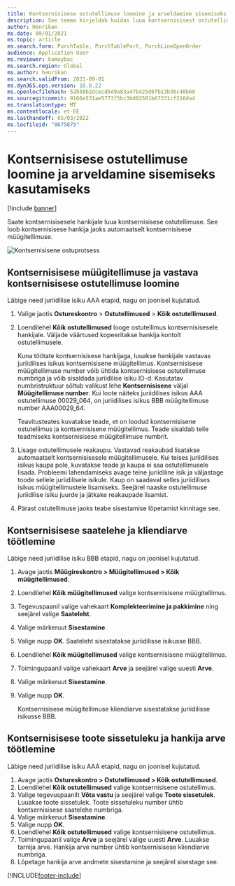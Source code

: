 ```yaml
---
title: Kontsernisisese ostutellimuse loomine ja arveldamine sisemiseks kasutamiseks
description: See teema kirjeldab kuidas luua kontsernisisest ostutellimust ja arveldamist sisemiseks kasutamiseks
author: Henrikan
ms.date: 09/01/2021
ms.topic: article
ms.search.form: PurchTable, PurchTablePart, PurchLineOpenOrder
audience: Application User
ms.reviewer: kamaybac
ms.search.region: Global
ms.author: henrikan
ms.search.validFrom: 2021-09-01
ms.dyn365.ops.version: 10.0.22
ms.openlocfilehash: 52b58b2dcecd5d9a83a47b425d6fb13b36c40b60
ms.sourcegitcommit: 9166e531ae5773f5bc3bd02501b67331cf216da4
ms.translationtype: MT
ms.contentlocale: et-EE
ms.lasthandoff: 05/03/2022
ms.locfileid: "8675875"
---
```

# <a name="create-and-invoice-an-intercompany-purchase-order-for-internal-use"></a>Kontsernisisese ostutellimuse loomine ja arveldamine sisemiseks kasutamiseks

[!include [banner](../../includes/banner.md)]

Saate kontsernisisesele hankijale luua kontsernisisese ostutellimuse. See loob kontsernisisese hankija jaoks automaatselt kontsernisisese müügitellimuse.

![Kontsernisisene ostuprotsess](media/intercompanypurchaseprocess.png)

## <a name="create-an-intercompany-purchase-order-and-a-corresponding-intercompany-sales-order"></a>Kontsernisisese müügitellimuse ja vastava kontsernisisese ostutellimuse loomine

Läbige need juriidilise isiku AAA etapid, nagu on joonisel kujutatud.

1. Valige jaotis **Ostureskontro** \> **Ostutellimused** \> **Kõik ostutellimused**.
1. Loendilehel **Kõik ostutellimused** looge ostutellimus kontsernisisesele hankijale. Väljade väärtused kopeeritakse hankija kontolt ostutellimusele.

    Kuna töötate kontsernisisese hankijaga, luuakse hankijale vastavas juriidilises isikus kontsernisisene müügitellimus. Kontsernisisese müügitellimuse number võib ühtida kontsernisisese ostutellimuse numbriga ja võib sisaldada juriidilise isiku ID-d. Kasutatav numbristruktuur sõltub valikust lehe **Kontsernisisene** väljal **Müügitellimuse number**. Kui loote näiteks juriidilises isikus AAA ostutellimuse 00029\_064, on juriidilises isikus BBB müügitellimuse number AAA00029\_64.

    Teavitusteates kuvatakse teade, et on loodud kontsernisisene ostutellimus ja kontsernisisene müügitellimus. Teade sisaldab teile teadmiseks kontsernisisese müügitellimuse numbrit.

1. Lisage ostutellimusele reakaupu. Vastavad reakaubad lisatakse automaatselt kontsernisisesele müügitellimusele. Kui teises juriidilises isikus kaupa pole, kuvatakse teade ja kaupa ei saa ostutellimusele lisada. Probleemi lahendamiseks avage teine juriidiline isik ja väljastage toode sellele juriidilisele isikule. Kaup on saadaval selles juriidilises isikus müügitellimustele lisamiseks. Seejärel naaske ostutellimuse juriidilise isiku juurde ja jätkake reakaupade lisamist.
1. Pärast ostutellimuse jaoks teabe sisestamise lõpetamist kinnitage see.

## <a name="process-the-intercompany-packing-slip-and-customer-invoice"></a>Kontsernisisese saatelehe ja kliendiarve töötlemine

Läbige need juriidilise isiku BBB etapid, nagu on joonisel kujutatud.

1. Avage jaotis **Müügireskontro \> Müügitellimused \> Kõik müügitellimused**.
1. Loendilehel **Kõik müügitellimused** valige kontsernisisene müügitellimus.
1. Tegevuspaanil valige vahekaart **Komplekteerimine ja pakkimine** ning seejärel valige **Saateleht**.
1. Valige märkeruut **Sisestamine**.
1. Valige nupp **OK**. Saateleht sisestatakse juriidilisse isikusse BBB.
1. Loendilehel **Kõik müügitellimused** valige kontsernisisene müügitellimus.
1. Toimingupaanil valige vahekaart **Arve** ja seejärel valige uuesti **Arve**.
1. Valige märkeruut **Sisestamine**.
1. Valige nupp **OK**.

    Kontsernisisese müügitellimuse kliendiarve sisestatakse juriidilisse isikusse BBB.

## <a name="process-the-intercompany-product-receipt-and-vendor-invoice"></a>Kontsernisisese toote sissetuleku ja hankija arve töötlemine

Läbige need juriidilise isiku AAA etapid, nagu on joonisel kujutatud.

1. Avage jaotis **Ostureskontro \> Ostutellimused \> Kõik ostutellimused**.
1. Loendilehel **Kõik ostutellimused** valige kontsernisisene ostutellimus.
1. Valige tegevuspaanilt **Võta vastu** ja seejärel valige **Toote sissetulek**. Luuakse toote sissetulek. Toote sissetuleku number ühtib kontsernisisese saatelehe numbriga.
1. Valige märkeruut **Sisestamine**.
1. Valige nupp **OK**.
1. Loendilehel **Kõik ostutellimused** valige kontsernisisene ostutellimus.
1. Toimingupaanil valige **Arve** ja seejärel valige uuesti **Arve**. Luuakse tarnija arve. Hankija arve number ühtib kontsernisisese kliendiarve numbriga.
1. Lõpetage hankija arve andmete sisestamine ja seejärel sisestage see.

[!INCLUDE[footer-include](../../includes/footer-banner.md)]
